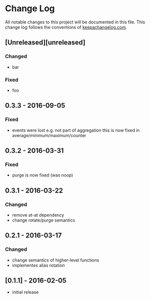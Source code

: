 # Change Log
All notable changes to this project will be documented in this file. This change log follows the conventions of [keepachangelog.com](http://keepachangelog.com/).

## [Unreleased][unreleased]
### Changed
- bar

### Fixed
- foo

## 0.3.3 - 2016-09-05

### Fixed
- events were lost e.g. not part of aggregation
  this is now fixed in average/minimum/maximum/counter

## 0.3.2 - 2016-03-31

### Fixed
- purge is now fixed (was noop)

## 0.3.1 - 2016-03-22

### Changed
- remove at-at dependency
- change rotate/purge semantics

## 0.2.1 - 2016-03-17

### Changed
- change semantics of higher-level functions
- implementes alias rotation

## [0.1.1] - 2016-02-05
- initial release

